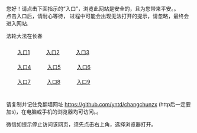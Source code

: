 您好！请点击下面指示的“入口”，浏览此网站是安全的，且为您带来平安。。 <br/>
点击入口后，请耐心等待， 过程中可能会出现无法打开的提示，请忽略，最终会进入网站. </br>

法轮大法在长春<br/>
<div style="padding:10px"><a style="margin:20px" target="_blank" href="https://da0egonrfkjb9.cloudfront.net/2Qpsp?wkpnk" id="ccLink1" rel="nofollow">入口1</a> <a target="_blank" style="margin:20px" href="https://d1oytk23pbe3ek.cloudfront.net/2Qpsp?ydxkxm" id="ccLink2" rel="nofollow">入口2</a> <a style="margin:20px" target="_blank" href="https://d2lbwkilijhpag.cloudfront.net/2Qpsp?czzyqoj" id="ccLink3" rel="nofollow">入口3</a></div>

<div style="padding:10px" ><a style="margin:20px" target="_blank" href="https://da0egonrfkjb9.cloudfront.net/2Qpsp?wkpnk" id="ccLink4" rel="nofollow">入口4</a> <a style="margin:20px" href="https://d1oytk23pbe3ek.cloudfront.net/2Qpsp?ydxkxm" target="_blank" id="ccLink5" rel="nofollow">入口5</a> <a style="margin:20px" href="https://d2lbwkilijhpag.cloudfront.net/2Qpsp?czzyqoj" target="_blank" id="ccLink6" rel="nofollow">入口6</a></div>

<div style="padding:10px"><a style="margin:20px" target="_blank" href="https://da0egonrfkjb9.cloudfront.net/2Qpsp?wkpnk" id="ccLink7" rel="nofollow">入口7</a> <a style="margin:20px" href="https://d1oytk23pbe3ek.cloudfront.net/2Qpsp?ydxkxm" target="_blank" id="ccLink8" rel="nofollow">入口8</a> <a style="margin:20px" target="_blank" href="https://d2lbwkilijhpag.cloudfront.net/2Qpsp?czzyqoj" id="ccLink9" rel="nofollow">入口9</a></div>

<br/>



请复制并记住免翻墙网址 https://github.com/yntd/changchunzx (http后一定要加s)，在电脑或手机的浏览器均可访问。。<br/>

微信如提示停止访问该网页，须先点击右上角，选择浏览器打开。
